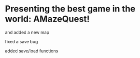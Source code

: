 # Presenting the best game in the world: AMazeQuest!

and added a new map

fixed a save bug

added save/load functions